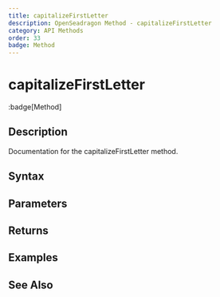 ```yaml
---
title: capitalizeFirstLetter
description: OpenSeadragon Method - capitalizeFirstLetter
category: API Methods
order: 33
badge: Method
---
```


# capitalizeFirstLetter

:badge[Method]

## Description

Documentation for the capitalizeFirstLetter method.

## Syntax

## Parameters

## Returns

## Examples

## See Also
